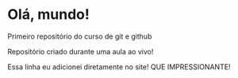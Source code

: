 # Olá, mundo!
 Primeiro repositório do curso de git e github

Repositório criado durante uma aula ao vivo!

Essa linha eu adicionei diretamente no site! QUE IMPRESSIONANTE!
